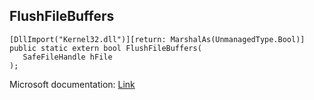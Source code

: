 ## FlushFileBuffers

```
[DllImport("Kernel32.dll")][return: MarshalAs(UnmanagedType.Bool)]
public static extern bool FlushFileBuffers(
   SafeFileHandle hFile
);
```

Microsoft documentation: [Link](https://docs.microsoft.com/en-us/windows/win32/api/fileapi/nf-fileapi-flushfilebuffers)
